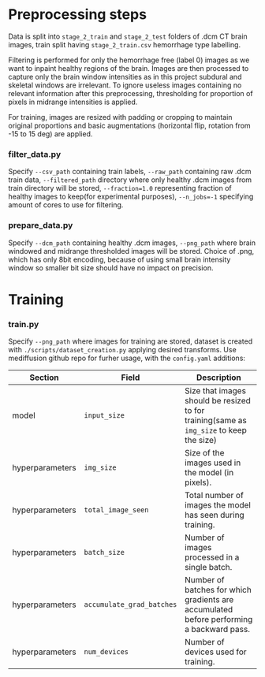 # Preprocessing steps
Data is split into `stage_2_train` and `stage_2_test` folders of .dcm CT brain images, train split having `stage_2_train.csv` hemorrhage type labelling. 

Filtering is performed for only the hemorrhage free (label 0) images as we want to inpaint healthy regions of the brain. Images are then processed to capture only the brain window intensities as in this project subdural and skeletal windows are irrelevant. To ignore useless images containing no relevant information after this preprocessing, thresholding for proportion of pixels in midrange intensities is applied. 

For training, images are resized with padding or cropping to maintain original proportions and basic augmentations (horizontal flip, rotation from -15 to 15 deg) are applied. 

### filter_data.py
Specify `--csv_path` containing train labels, `--raw_path` containing raw .dcm train data, `--filtered_path` directory where only healthy .dcm images from train directory will be stored, `--fraction=1.0` representing fraction of healthy images to keep(for experimental purposes), `--n_jobs=-1` specifying amount of cores to use for filtering.

### prepare_data.py
Specify `--dcm_path` containing healthy .dcm images, `--png_path` where brain windowed and midrange thresholded images will be stored. Choice of .png, which has only 8bit encoding, because of using small brain intensity window so smaller bit size should have no impact on precision.

# Training

### train.py
Specify `--png_path` where images for training are stored, dataset is created with `./scripts/dataset_creation.py` applying desired transforms. Use mediffusion github repo for furher usage, with the `config.yaml` additions:

| Section        | Field                   | Description                                  |
|----------------|-------------------------|----------------------------------------------|
| model          | `input_size`             | Size that images should be resized to for training(same as `img_size` to keep the size) |
| hyperparameters| `img_size`               | Size of the images used in the model (in pixels). |
| hyperparameters| `total_image_seen`       | Total number of images the model has seen during training. |
| hyperparameters| `batch_size`             | Number of images processed in a single batch. |
| hyperparameters| `accumulate_grad_batches`| Number of batches for which gradients are accumulated before performing a backward pass. |
| hyperparameters| `num_devices`            | Number of devices used for training. |
